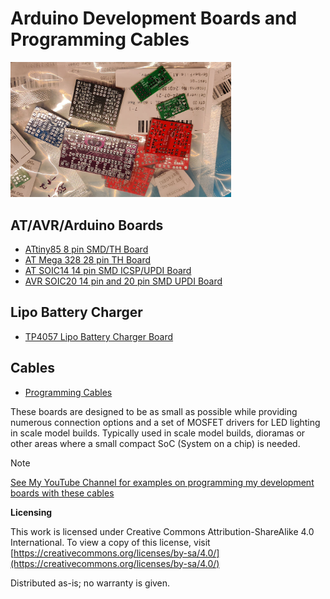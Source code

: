 # Arduino Development Boards and Programming Cables


<img src="dev_brds_img.jpg" width="70%">


## AT/AVR/Arduino Boards

- [ATtiny85 8 pin SMD/TH Board](ATtiny85/)
- [AT Mega 328 28 pin TH Board](ATMega328/)
- [AT SOIC14 14 pin SMD ICSP/UPDI Board](AT_SOIC14/)
- [AVR SOIC20 14 pin and 20 pin SMD UPDI Board](AVR_SOIC20/)

## Lipo Battery Charger
- [TP4057 Lipo Battery Charger Board](TP4057_Lipo_Charger/)

## Cables
- [Programming Cables](Cables/)


These boards are designed to be as small as possible while providing numerous connection options and a set of MOSFET drivers for LED lighting in scale model builds. Typically used in scale model builds, dioramas or other areas where a small compact SoC (System on a chip) is needed.

> [!NOTE]
> [See My YouTube Channel for examples on programming my development boards with these cables](https://www.youtube.com/@Johnny_Electronic)



__Licensing__

This work is licensed under Creative Commons Attribution-ShareAlike 4.0 International. 
To view a copy of this license, visit [https://creativecommons.org/licenses/by-sa/4.0/](https://creativecommons.org/licenses/by-sa/4.0/)

Distributed as-is; no warranty is given.


